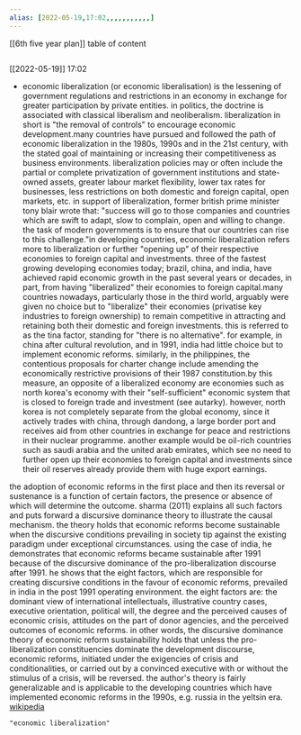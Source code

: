 ```yaml
---
alias: [2022-05-19,17:02,,,,,,,,,,,]
---
```

[[6th five year plan]]
table of content
```toc
```

[[2022-05-19]] 17:02
- economic liberalization (or economic liberalisation) is the lessening of government regulations and restrictions in an economy in exchange for greater participation by private entities. in politics, the doctrine is associated with classical liberalism and neoliberalism. liberalization in short is "the removal of controls" to encourage economic development.many countries have pursued and followed the path of economic liberalization in the 1980s, 1990s and in the 21st century, with the stated goal of maintaining or increasing their competitiveness as business environments. liberalization policies may or often include the partial or complete privatization of government institutions and state-owned assets, greater labour market flexibility, lower tax rates for businesses, less restrictions on both domestic and foreign capital, open markets, etc. in support of liberalization, former british prime minister tony blair wrote that: "success will go to those companies and countries which are swift to adapt, slow to complain, open and willing to change. the task of modern governments is to ensure that our countries can rise to this challenge."in developing countries, economic liberalization refers more to liberalization or further "opening up" of their respective economies to foreign capital and investments. three of the fastest growing developing economies today; brazil, china, and india, have achieved rapid economic growth in the past several years or decades, in part, from having "liberalized" their economies to foreign capital.many countries nowadays, particularly those in the third world, arguably were given no choice but to "liberalize" their economies (privatise key industries to foreign ownership) to remain competitive in attracting and retaining both their domestic and foreign investments. this is referred to as the tina factor, standing for "there is no alternative". for example, in china after cultural revolution, and in 1991, india had little choice but to implement economic reforms. similarly, in the philippines, the contentious proposals for charter change include amending the economically restrictive provisions of their 1987 constitution.by this measure, an opposite of a liberalized economy are economies such as north korea's economy with their "self-sufficient" economic system that is closed to foreign trade and investment (see autarky). however, north korea is not completely separate from the global economy, since it actively trades with china, through dandong, a large border port and receives aid from other countries in exchange for peace and restrictions in their nuclear programme. another example would be oil-rich countries such as saudi arabia and the united arab emirates, which see no need to further open up their economies to foreign capital and investments since their oil reserves already provide them with huge export earnings.

the adoption of economic reforms in the first place and then its reversal or sustenance is a function of certain factors, the presence or absence of which will determine the outcome. sharma (2011) explains all such factors and puts forward a discursive dominance theory to illustrate the causal mechanism. the theory holds that economic reforms become sustainable when the discursive conditions prevailing in society tip against the existing paradigm under exceptional circumstances. using the case of india, he demonstrates that economic reforms became sustainable after 1991 because of the discursive dominance of the pro-liberalization discourse after 1991. he shows that the eight factors, which are responsible for creating discursive conditions in the favour of economic reforms, prevailed in india in the post 1991 operating environment. the eight factors are: the dominant view of international intellectuals, illustrative country cases, executive orientation, political will, the degree and the perceived causes of economic crisis, attitudes on the part of donor agencies, and the perceived outcomes of economic reforms. in other words, the discursive dominance theory of economic reform sustainability holds that unless the pro-liberalization constituencies dominate the development discourse, economic reforms, initiated under the exigencies of crisis and conditionalities, or carried out by a convinced executive with or without the stimulus of a crisis, will be reversed. the author's theory is fairly generalizable and is applicable to the developing countries which have implemented economic reforms in the 1990s, e.g. russia in the yeltsin era.
[wikipedia](https://en.wikipedia.org/wiki/economic%20liberalization)
```query
"economic liberalization"
```